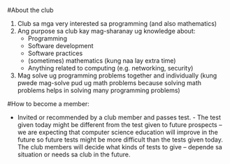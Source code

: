 #About the club

1. Club sa mga very interested sa programming (and also mathematics)
2. Ang purpose sa club kay mag-sharanay ug knowledge about:
      - Programming
      - Software development
      - Software practices
      - (sometimes) mathematics (kung naa lay extra time)
      - Anything related to computing (e.g. networking, security)
3. Mag solve ug programming problems together and individually (kung pwede mag-solve pud ug math problems because solving math problems helps in solving many programming problems)


#How to become a member: 
- Invited or recommended by a club member and passes test.
      - The test given today might be different from the test given to future prospects – we are expecting that computer science education will improve in the future so future tests might be more difficult than the tests given today. The club members will decide what kinds of tests to give – depende sa situation or needs sa club in the future.
